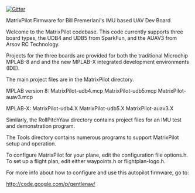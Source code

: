 [![Gitter](https://badges.gitter.im/Join%20Chat.svg)](https://gitter.im/kd0aij/MatrixPilot?utm_source=badge&utm_medium=badge&utm_campaign=pr-badge)

MatrixPilot
Firmware for Bill Premerlani's IMU based UAV Dev Board

Welcome to the MatrixPilot codebase. This code currently supports three board types, the UDB4 and UDB5 from SparkFun, and the AUAV3 from Arsov RC Technology.

Projects for the three boards are provided for both the traditional Microchip MPLAB-8 and and the new MPLAB-X integrated development environments (IDE).


The main project files are in the MatrixPilot directory.

MPLAB version 8:
    MatrixPilot-udb4.mcp
    MatrixPilot-udb5.mcp
    MatrixPilot-auav3.mcp

MPLAB-X:
    MatrixPilot-udb4.X
    MatrixPilot-udb5.X
    MatrixPilot-auav3.X

Similarly, the RollPitchYaw directory contains project files for an IMU test and demonstration program.

The Tools directory contains numerous programs to support MatrixPilot setup and operation.

To configure MatrixPilot for your plane, edit the configuration file options.h.
To set up a flight plan, edit either waypoints.h or flightplan-logo.h.

For more info about how to configure and use this autopilot firmware, go to:

   http://code.google.com/p/gentlenav/
